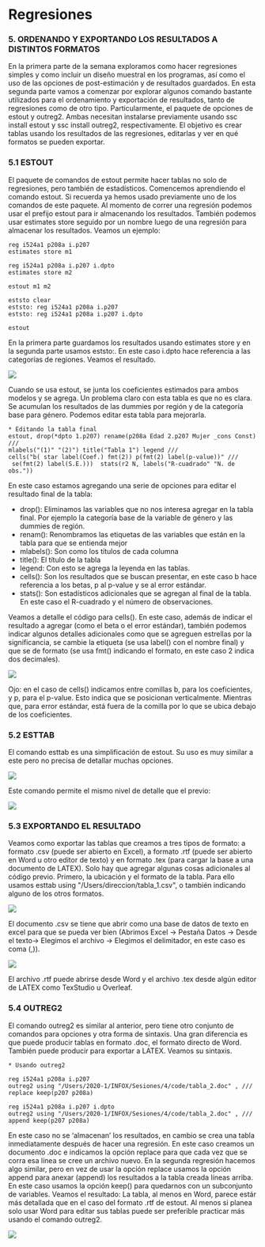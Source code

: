 # Regresiones

### 5. ORDENANDO Y EXPORTANDO LOS RESULTADOS A DISTINTOS FORMATOS

En la primera parte de la semana exploramos como hacer regresiones simples y como incluir un diseño muestral en los programas, así como el uso de las opciones de post-estimación y de resultados guardados. En esta segunda parte vamos a comenzar por explorar algunos comando bastante utilizados para el ordenamiento y exportación de resultados, tanto de regresiones como de otro tipo. Particularmente, el paquete de opciones de estout y outreg2. Ambas necesitan instalarse previamente usando ssc install estout y ssc install outreg2, respectivamente.
El objetivo es crear tablas usando los resultados de las regresiones, editarlas y ver en qué formatos se pueden exportar.

### 5.1 ESTOUT

El paquete de comandos de estout permite hacer tablas no solo de regresiones, pero también de estadísticos. Comencemos aprendiendo el comando estout. Si recuerda ya hemos usado previamente uno de los comandos de este paquete. Al momento de correr una regresión podemos usar el prefijo estout para ir almacenando los resultados. También podemos usar estimates store seguido por un nombre luego de una regresión para almacenar los resultados. Veamos un ejemplo:
   
```
reg i524a1 p208a i.p207
estimates store m1

reg i524a1 p208a i.p207 i.dpto
estimates store m2

estout m1 m2

eststo clear
eststo: reg i524a1 p208a i.p207
eststo: reg i524a1 p208a i.p207 i.dpto

estout
```

En la primera parte guardamos los resultados usando estimates store y en la segunda parte usamos eststo:. En este caso i.dpto hace referencia a las categorías de regiones. Veamos el resultado.

![](https://scontent.flim30-1.fna.fbcdn.net/v/t39.30808-6/332694425_722651876202218_4323404106983198247_n.jpg?_nc_cat=102&ccb=1-7&_nc_sid=730e14&_nc_ohc=SS9W6CPOI4gAX_vrKwv&tn=Xc4MjXoFM9qCnvxH&_nc_ht=scontent.flim30-1.fna&oh=00_AfCknbKIB6_rXU6Mptag1p5IcmjGCkSFja4UPQFmyDWhJA&oe=6400394B) 

Cuando se usa estout, se junta los coeficientes estimados para ambos modelos y se agrega. Un problema claro con esta tabla es que no es clara. Se acumulan los resultados de las dummies por región y de la categoría base para género. Podemos editar esta tabla para mejorarla.

```
* Editando la tabla final
estout, drop(*dpto 1.p207) rename(p208a Edad 2.p207 Mujer _cons Const) ///
mlabels("(1)" "(2)") title("Tabla 1") legend ///
cells("b( star label(Coef.) fmt(2)) p(fmt(2) label(p-value))" ///
 se(fmt(2) label(S.E.)))  stats(r2 N, labels("R-cuadrado" "N. de obs."))
```

En este caso estamos agregando una serie de opciones para editar el resultado final de la tabla:

- drop(): Eliminamos las variables que no nos interesa agregar en la tabla final. Por ejemplo la categoría base de la variable de género y las dummies de región.
- renam(): Renombramos las etiquetas de las variables que están en la tabla para que se entienda mejor
- mlabels(): Son como los títulos de cada columna
- title(): El título de la tabla
- legend: Con esto se agrega la leyenda en las tablas.
- cells(): Son los resultados que se buscan presentar, en este caso b hace referencia a los betas, p al p-value y se al error estándar.
- stats(): Son estadísticos adicionales que se agregan al final de la tabla. En este caso el R-cuadrado y el número de observaciones.

Veamos a detalle el código para cells(). En este caso, además de indicar el resultado a agregar (como el beta o el error estándar), también podemos indicar algunos detalles adicionales como que se agreguen estrellas por la significancia, se cambie la etiqueta (se usa label() con el nombre final) y que se de formato (se usa fmt() indicando el formato, en este caso 2 indica dos decimales).

![](https://scontent.flim30-1.fna.fbcdn.net/v/t39.30808-6/332483388_3344059619242755_3178163821742137626_n.jpg?_nc_cat=101&ccb=1-7&_nc_sid=730e14&_nc_ohc=y-ItXwLPhsAAX_a8sFG&_nc_ht=scontent.flim30-1.fna&oh=00_AfAKmMMhoIcN8CKZo-4Pi3Yi0kT74epyanttOp2Tq4AIFQ&oe=6400BA1D)

Ojo: en el caso de cells() indicamos entre comillas b, para los coeficientes, y p, para el p-value. Esto indica que se posicionan verticalmente. Mientras que, para error estándar, está fuera de la comilla por lo que se ubica debajo de los coeficientes.

### 5.2 ESTTAB

El comando esttab es una simplificación de estout. Su uso es muy similar a este pero no precisa de detallar muchas opciones.

![](https://scontent.flim30-1.fna.fbcdn.net/v/t39.30808-6/332701584_745697820482034_5855358093779717234_n.jpg?_nc_cat=108&ccb=1-7&_nc_sid=730e14&_nc_ohc=qHeqBrjC0g0AX8Yd_Un&_nc_ht=scontent.flim30-1.fna&oh=00_AfB1-IlYhY6sIHuZ4cFpz4Y8VSxPIzNCGfr4ZoLBy4SksQ&oe=6400D8AE) 

Este comando permite el mismo nivel de detalle que el previo:

![](https://scontent.flim30-1.fna.fbcdn.net/v/t39.30808-6/332707245_2418637884984338_2165249918197313675_n.jpg?_nc_cat=111&ccb=1-7&_nc_sid=730e14&_nc_ohc=EplNMF61GD0AX8Jhj_K&_nc_ht=scontent.flim30-1.fna&oh=00_AfA_IX5FucroxMSjEoH2zQQJm8qa22WMn3Ylwas9r5uVXg&oe=6400050D) 

### 5.3 EXPORTANDO EL RESULTADO

Veamos como exportar las tablas que creamos a tres tipos de formato: a formato .csv (puede ser abierto en Excel), a formato .rtf (puede ser abierto en Word u otro editor de texto) y en formato .tex (para cargar la base a una documento de LATEX). Solo hay que agregar algunas cosas adicionales al código previo. Primero, la ubicación y el formato de la tabla. Para ello usamos esttab using "/Users/direccion/tabla_1.csv", o también indicando alguno de los otros formatos.

![](https://scontent.flim30-1.fna.fbcdn.net/v/t39.30808-6/332213057_1873403136355574_4831801267764569711_n.jpg?_nc_cat=107&ccb=1-7&_nc_sid=730e14&_nc_ohc=ah8fMKmFtxIAX885qHO&tn=Xc4MjXoFM9qCnvxH&_nc_ht=scontent.flim30-1.fna&oh=00_AfB2i58UC_nY8hl50swUFTT6FyjTcBme8ACp3F8THwrcIw&oe=6400CC6E) 

El documento .csv se tiene que abrir como una base de datos de texto en excel para que se pueda ver bien (Abrimos Excel -> Pestaña Datos -> Desde el texto-> Elegimos el archivo -> Elegimos el delimitador, en este caso es coma (,)).

![](https://scontent.flim30-1.fna.fbcdn.net/v/t39.30808-6/332714945_1541061629723870_4733101633239423602_n.jpg?_nc_cat=102&ccb=1-7&_nc_sid=730e14&_nc_ohc=OBsCMXDIW-sAX911aEk&_nc_ht=scontent.flim30-1.fna&oh=00_AfBqxuDiSlzSqccEr1mfzBIrctWugtKmUMB0XhSMT8rMHg&oe=64002DFA) 

El archivo .rtf puede abrirse desde Word y el archivo .tex desde algún editor de LATEX como TexStudio u Overleaf.

### 5.4 OUTREG2

El comando outreg2 es similar al anterior, pero tiene otro conjunto de comandos para opciones y otra forma de sintaxis. Una gran diferencia es que puede producir tablas en formato .doc, el formato directo de Word. También puede producir para exportar a LATEX. Veamos su sintaxis.

```
* Usando outreg2

reg i524a1 p208a i.p207
outreg2 using "/Users/2020-1/INFOX/Sesiones/4/code/tabla_2.doc" , ///
replace keep(p207 p208a)

reg i524a1 p208a i.p207 i.dpto
outreg2 using "/Users/2020-1/INFOX/Sesiones/4/code/tabla_2.doc" , ///
append keep(p207 p208a) 
```
En este caso no se ‘almacenan’ los resultados, en cambio se crea una tabla inmediatamente después de hacer una regresión. En este caso creamos un documento .doc e indicamos la opción replace para que cada vez que se corra esa línea se cree un archivo nuevo. En la segunda regresión hacemos algo similar, pero en vez de usar la opción replace usamos la opción append para anexar (append) los resultados a la tabla creada líneas arriba. En este caso usamos la opción keep() para quedarnos con un subconjunto de variables. Veamos el resultado:
La tabla, al menos en Word, parece estár más detallada que en el caso del formato .rtf de estout. Al menos si planea solo usar Word para editar sus tablas puede ser preferible practicar más usando el comando outreg2.

![](https://scontent.flim30-1.fna.fbcdn.net/v/t39.30808-6/332717945_904146587495090_6584954472461320864_n.jpg?_nc_cat=109&ccb=1-7&_nc_sid=730e14&_nc_ohc=3YJDNfksPEEAX9hdsl_&_nc_ht=scontent.flim30-1.fna&oh=00_AfDDrnaYWByB68UdfZM1SAL5RcBLcuqtyTOaoMPmARCn4A&oe=6400D91F) 

